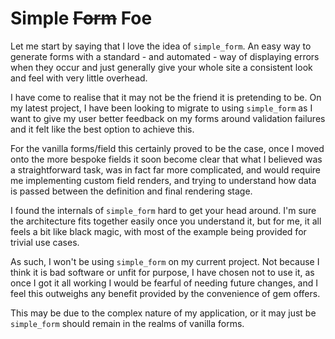 # Simple ~~Form~~ Foe

Let me start by saying that I love the idea of `simple_form`. An easy way to generate forms with a standard - and automated - way of displaying errors when they occur and just generally give your whole site a consistent look and feel with very little overhead.

I have come to realise that it may not be the friend it is pretending to be. On my latest project, I have been looking to migrate to using `simple_form` as I want to give my user better feedback on my forms around validation failures and it felt like the best option to achieve this.

For the vanilla forms/field this certainly proved to be the case, once I moved onto the more bespoke fields it soon become clear that what I believed was a straightforward task, was in fact far more complicated, and would require me implementing custom field renders, and trying to understand how data is passed between the definition and final rendering stage.

I found the internals of `simple_form` hard to get your head around. I'm sure the architecture fits together easily once you understand it, but for me, it all feels a bit like black magic, with most of the example being provided for trivial use cases.

As such, I won't be using `simple_form` on my current project. Not because I think it is bad software or unfit for purpose, I have chosen not to use it, as once I got it all working I would be fearful of needing future changes, and I feel this outweighs any benefit provided by the convenience of gem offers.

This may be due to the complex nature of my application, or it may just be `simple_form` should remain in the realms of vanilla forms.
